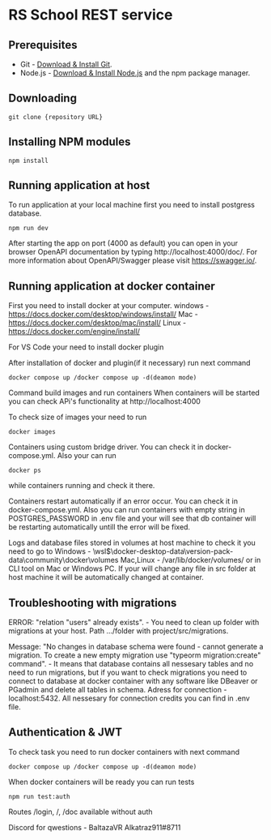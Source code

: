 # RS School REST service

## Prerequisites

- Git - [Download & Install Git](https://git-scm.com/downloads).
- Node.js - [Download & Install Node.js](https://nodejs.org/en/download/) and the npm package manager.

## Downloading

```
git clone {repository URL}
```

## Installing NPM modules

```
npm install
```

## Running application at host
To run application at your local machine first you need to install postgress database. 
```
npm run dev
```

After starting the app on port (4000 as default) you can open
in your browser OpenAPI documentation by typing http://localhost:4000/doc/.
For more information about OpenAPI/Swagger please visit https://swagger.io/.

## Running application at docker container

First you need to install docker at your computer. 
windows - https://docs.docker.com/desktop/windows/install/
Mac - https://docs.docker.com/desktop/mac/install/
Linux - https://docs.docker.com/engine/install/

For VS Code your need to install docker plugin

After installation of docker and plugin(if it necessary) run next command

```
docker compose up /docker compose up -d(deamon mode)
```
Command build images and run containers 
When containers will be started you can check APi's functionality at http://localhost:4000

To check size of images your need to run 
```
docker images
``` 
Containers using custom bridge driver. You can check it in docker-compose.yml. Also your can run 
```
docker ps
``` 
while containers running and check it there. 

Containers restart automatically if an error occur. You can check it in docker-compose.yml. Also you can run containers with empty string in POSTGRES_PASSWORD in .env file and your will see that db container will be restarting automatically untill the error will be fixed. 

Logs and database files stored in volumes at host machine to check it you need to go to 
Windows - \\wsl$\docker-desktop-data\version-pack-data\community\docker\volumes 
Mac,Linux - /var/lib/docker/volumes/
or in CLI tool on Mac or Windows PC. 
If your will change any file in src folder at host machine it will be automatically changed at container.

## Troubleshooting with migrations
ERROR:  "relation "users" already exists". - You need to clean up folder with migrations at your host. Path .../folder with project/src/migrations.

Message: "No changes in database schema were found - cannot generate a migration. To create a new empty migration use "typeorm migration:create" command". - 
It means that database contains all nessesary tables and no need to run migrations, but if you want to check migrations you need to connect to database at docker container with any software like DBeaver or PGadmin and delete all tables in schema. Adress for connection - localhost:5432. All nessesary for connection credits you can find in .env file. 

## Authentication & JWT

To check task you need to run docker containers with next command
```
docker compose up /docker compose up -d(deamon mode)
``` 
When docker containers will be ready you can run tests 
```
npm run test:auth
``` 
Routes /login, /, /doc available without auth

Discord for qwestions - BaltazaVR  Alkatraz911#8711 


